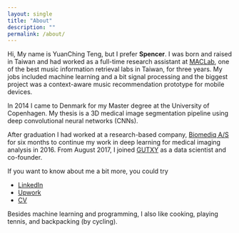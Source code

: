 ```yaml
---
layout: single
title: "About"
description: ""
permalink: /about/
---
```

Hi, My name is YuanChing Teng, but I prefer **Spencer**. I was born and raised in Taiwan and had worked as a full-time research assistant at [MACLab](http://mac.citi.sinica.edu.tw/), one of the best music information retrieval labs in Taiwan, for three years. My jobs included machine learning and a bit signal processing and the biggest project was a context-aware music recommendation prototype for mobile devices.

In 2014 I came to Denmark for my Master degree at the University of Copenhagen. My thesis is a 3D medical image segmentation pipeline using deep convolutional neural networks (CNNs).

After graduation I had worked at a research-based company, [Biomediq A/S](http://www.biomediq.com/) for six months to continue my work in deep learning for medical imaging analysis in 2016. From August 2017, I joined [GUTXY](www.gutxy.com) as a data scientist and co-founder.

If you want to know about me a bit more, you could try

- [LinkedIn](https://www.linkedin.com/in/spencerimp)
- [Upwork](https://www.upwork.com/o/profiles/users/_~016fb1a13d7ba8e0a9)
- [CV](https://goo.gl/C6DgiB)

Besides machine learning and programming, I also like cooking, playing tennis, and backpacking (by cycling).
